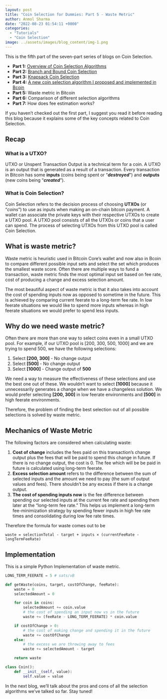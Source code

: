 ```yaml
---
layout: post
title: "Coin Selection for Dummies: Part 5 - Waste Metric"
author: Anmol Sharma
date: "2022-08-23 01:54:11 +0000"
categories:
  - "Tutorials"
  - "Coin Selection"
image: ../assets/images/blog_content/img-1.png
---
```


This is the fifth part of the seven-part series of blogs on Coin Selection.

* **Part 1:** [Overview of Coin Selection Algorithms](https://blog.summerofbitcoin.org/coin-selection-part-1/)
* **Part 2:** [Branch and Bound Coin Selection](https://blog.summerofbitcoin.org/coin-selection-for-dummies-2/)
* **Part 3:** [Knapsack Coin Selection](https://blog.summerofbitcoin.org/coin-selection-for-dummies-part-3/)
* **Part 4:** [A new coin selection algorithm I proposed and implemented in Bcoin](https://blog.summerofbitcoin.org/coin-selection-for-dummies-part-4-lowest-larger-selection/)
* **Part 5:** Waste metric in Bitcoin
* **Part 6:** Comparison of different selection algorithms
* **Part 7:** How does fee estimation works?

If you haven’t checked out the first part, I suggest you read it before reading this blog because it explains some of the key concepts related to Coin Selection.

## **Recap**

### **What is a UTXO?**

UTXO or Unspent Transaction Output is a technical term for a coin. A UTXO is an output that is generated as a result of a transaction. Every transaction in Bitcoin has some **inputs** (coins being spent or “***destroyed***”) and **outputs** (new coins being “***created***”).

### **What is Coin Selection?**

Coin Selection refers to the decision process of choosing **UTXOs** (or “*coins*”) to use as inputs when making an on-chain bitcoin payment. A wallet can associate the private keys with their respective UTXOs to create a UTXO pool. A UTXO pool consists of all the UTXOs or coins that a user can spend. The process of selecting UTXOs from this UTXO pool is called Coin Selection.

## **What is waste metric?**

Waste metric is heuristic used in Bitcoin Core’s wallet and now also in Bcoin to compare different possible input sets and select the set which produces the smallest waste score. Often there are multiple ways to fund a transaction, waste metric finds the most optimal input set based on fee rate, cost of producing a change and excess selection amount.

The most beautiful aspect of waste metric is that it also takes into account the cost of spending inputs now as opposed to sometime in the future. This is achieved by comparing current feerate to a long-term fee rate. In low feerate situations we would like to spend more inputs whereas in high feerate situations we would prefer to spend less inputs.

## **Why do we need waste metric?**

Often there are more than one way to select coins even in a small UTXO pool. For example, if our UTXO pool is [200, 300, 500, 1000] and we are trying to spend 500, we have the following selections:

1. Select **[200, 300]** - No change output
2. Select **[500]** - No change output
3. Select **[1000]** - Change output of **500**

We need a way to measure the effectiveness of these selections and use the best one out of these. We wouldn’t want to select **[1000]** because it unnecessarily generates a change when we have a changeless solution. We would prefer selecting **[200, 300]** in low feerate environments and **[500]** in high feerate environments.

Therefore, the problem of finding the best selection out of all possible selections is solved by waste metric.

## **Mechanics of Waste Metric**

The following factors are considered when calculating waste:

1. **Cost of change** includes the fees paid on this transaction’s change output plus the fees that will be paid to spend this change in future. If there is no change output, the cost is 0. The fee which will be be paid in future is calculated using long-term feerate.
2. **Excess selection amount** refers to the difference between the sum of selected inputs and the amount we need to pay (the sum of output values and fees). There shouldn’t be any excess if there is a change output.
3. **The cost of spending inputs now** is the fee difference between spending our selected inputs at the current fee rate and spending them later at the “long-term fee rate.” This helps us implement a long-term fee-minimization strategy by spending fewer inputs in high fee rate times and consolidating during low fee rate times.

Therefore the formula for waste comes out to be

`waste = selectionTotal - target + inputs × (currentFeeRate - longTermFeeRate)`

## **Implementation**

This is a simple Python Implementation of waste metric.

```python
LONG_TERM_FEERATE = 5 # sats/vB

def getWaste(coins, target, costOfChange, feeRate):
    waste = 0
    selectedAmount = 0

    for coin in coins:
        selectedAmount += coin.value
        # the cost of spending an input now vs in the future
        waste += (feeRate - LONG_TERM_FEERATE) * coin.value

    if costOfChange > 0:
        # the cost of making change and spending it in the future
        waste += costOfChange
    else:
        # the excess we are throwing away to fees
        waste += selectedAmount - target

    return waste

class Coin():
    def __init__(self, value):
        self.value = value

```

In the next blog, we’ll talk about the pros and cons of all the selection algorithms we’ve talked so far. Stay tuned!
